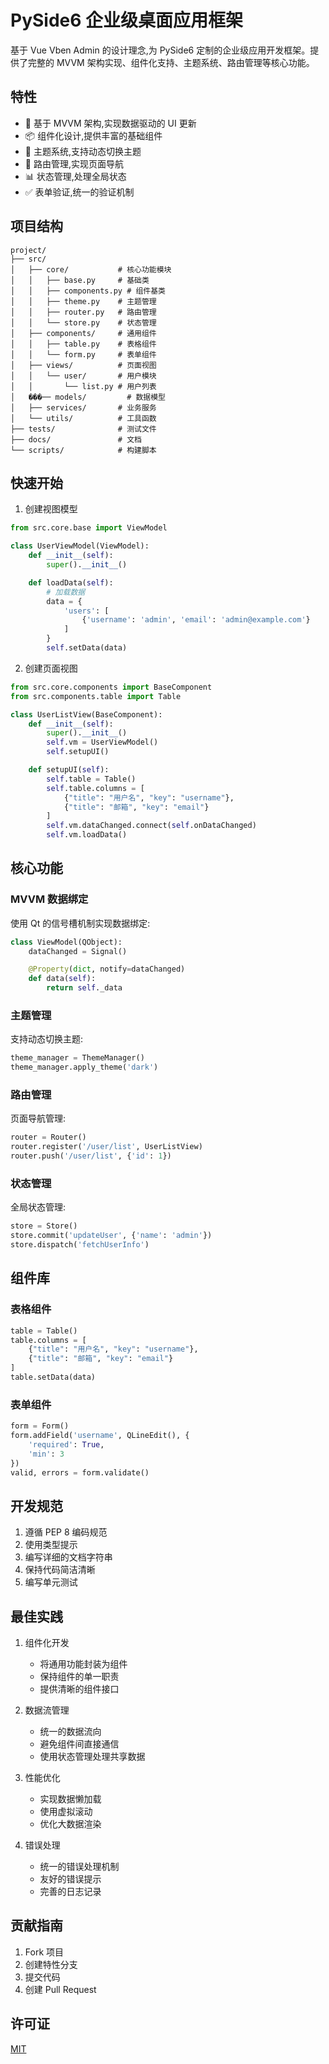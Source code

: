 # PySide6 企业级桌面应用框架

基于 Vue Vben Admin 的设计理念,为 PySide6 定制的企业级应用开发框架。提供了完整的 MVVM 架构实现、组件化支持、主题系统、路由管理等核心功能。

## 特性

- 🎯 基于 MVVM 架构,实现数据驱动的 UI 更新
- 📦 组件化设计,提供丰富的基础组件
- 🎨 主题系统,支持动态切换主题
- 🚦 路由管理,实现页面导航
- 📊 状态管理,处理全局状态
- ✅ 表单验证,统一的验证机制

## 项目结构

```
project/
├── src/
│   ├── core/           # 核心功能模块
│   │   ├── base.py     # 基础类
│   │   ├── components.py # 组件基类
│   │   ├── theme.py    # 主题管理
│   │   ├── router.py   # 路由管理
│   │   └── store.py    # 状态管理
│   ├── components/     # 通用组件
│   │   ├── table.py    # 表格组件
│   │   └── form.py     # 表单组件
│   ├── views/          # 页面视图
│   │   └── user/       # 用户模块
│   │       └── list.py # 用户列表
│   ���── models/         # 数据模型
│   ├── services/       # 业务服务
│   └── utils/          # 工具函数
├── tests/              # 测试文件
├── docs/               # 文档
└── scripts/            # 构建脚本
```

## 快速开始

1. 创建视图模型

```python
from src.core.base import ViewModel

class UserViewModel(ViewModel):
    def __init__(self):
        super().__init__()

    def loadData(self):
        # 加载数据
        data = {
            'users': [
                {'username': 'admin', 'email': 'admin@example.com'}
            ]
        }
        self.setData(data)
```

2. 创建页面视图

```python
from src.core.components import BaseComponent
from src.components.table import Table

class UserListView(BaseComponent):
    def __init__(self):
        super().__init__()
        self.vm = UserViewModel()
        self.setupUI()

    def setupUI(self):
        self.table = Table()
        self.table.columns = [
            {"title": "用户名", "key": "username"},
            {"title": "邮箱", "key": "email"}
        ]
        self.vm.dataChanged.connect(self.onDataChanged)
        self.vm.loadData()
```

## 核心功能

### MVVM 数据绑定

使用 Qt 的信号槽机制实现数据绑定:

```python
class ViewModel(QObject):
    dataChanged = Signal()

    @Property(dict, notify=dataChanged)
    def data(self):
        return self._data
```

### 主题管理

支持动态切换主题:

```python
theme_manager = ThemeManager()
theme_manager.apply_theme('dark')
```

### 路由管理

页面导航管理:

```python
router = Router()
router.register('/user/list', UserListView)
router.push('/user/list', {'id': 1})
```

### 状态管理

全局状态管理:

```python
store = Store()
store.commit('updateUser', {'name': 'admin'})
store.dispatch('fetchUserInfo')
```

## 组件库

### 表格组件

```python
table = Table()
table.columns = [
    {"title": "用户名", "key": "username"},
    {"title": "邮箱", "key": "email"}
]
table.setData(data)
```

### 表单组件

```python
form = Form()
form.addField('username', QLineEdit(), {
    'required': True,
    'min': 3
})
valid, errors = form.validate()
```

## 开发规范

1. 遵循 PEP 8 编码规范
2. 使用类型提示
3. 编写详细的文档字符串
4. 保持代码简洁清晰
5. 编写单元测试

## 最佳实践

1. 组件化开发

   - 将通用功能封装为组件
   - 保持组件的单一职责
   - 提供清晰的组件接口

2. 数据流管理

   - 统一的数据流向
   - 避免组件间直接通信
   - 使用状态管理处理共享数据

3. 性能优化

   - 实现数据懒加载
   - 使用虚拟滚动
   - 优化大数据渲染

4. 错误处理
   - 统一的错误处理机制
   - 友好的错误提示
   - 完善的日志记录

## 贡献指南

1. Fork 项目
2. 创建特性分支
3. 提交代码
4. 创建 Pull Request

## 许可证

[MIT](LICENSE)
